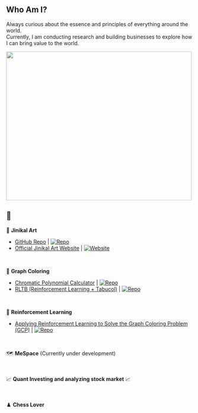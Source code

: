 

<!--
**IyLias/IyLias** is a ✨ _special_ ✨ repository because its `README.md` (this file) appears on your GitHub profile.

Here are some ideas to get you started:

- 🔭 I’m currently working on ...
- 🌱 I’m currently learning ...
- 👯 I’m looking to collaborate on ...
- 🤔 I’m looking for help with ...
- 💬 Ask me about ...
- 📫 How to reach me: ...
- 😄 Pronouns: ...
- ⚡ Fun fact: ...
-->

## Who Am I?

Always curious about the essence and principles of everything around the world.  <br>
Currently, I am conducting research and building businesses to explore how I can bring value to the world. <br>

<img src="https://www.musee-rodin.fr/sites/default/files/styles/carrousel_medium/public/2020-12/incontournables.jpg?itok=EuR_c1ll" width="500" height="400">



## 💭 

  🎨 **Jinikal Art**
  - [GitHub Repo](https://github.com/IyLias/JinikalArt) | [![Repo](https://img.shields.io/badge/GitHub-Repo-blue?logo=github)](https://github.com/IyLias/jinikal-art)  
  - [Official Jinikal Art Website](https://jinikal.art) | [![Website](https://img.shields.io/badge/Website-jinikal.art-brightgreen?logo=vercel)](https://jinikal.art)

  <br>
     
  🧩 **Graph Coloring**
  - [Chromatic Polynomial Calculator](https://github.com/IyLias/chromatic-polynomial-calculator) | [![Repo](https://img.shields.io/badge/GitHub-Repo-blue?logo=github)](https://github.com/IyLias/chromatic-polynomial-calculator)
  - [RLTB (Reinforcement Learning + Tabucol)](https://github.com/IyLias/graph-coloring-RLTB) | [![Repo](https://img.shields.io/badge/GitHub-Repo-blue?logo=github)](https://github.com/IyLias/graph-coloring-RLTB)
  

  <br>
  
  🤖 **Reinforcement Learning**
  - [Applying Reinforcement Learning to Solve the Graph Coloring Problem (GCP)](https://github.com/IyLias/graph-coloring-RLTB) | [![Repo](https://img.shields.io/badge/GitHub-Repo-blue?logo=github)](https://github.com/IyLias/graph-coloring-RLTB)
  
   
  <br>
   
   🗺️ **MeSpace** (Currently under development)   
  
  <br>
   
  📈 **Quant Investing and analyzing stock market** 📈
 
  <br>
     
  ♟️ **Chess Lover** 

